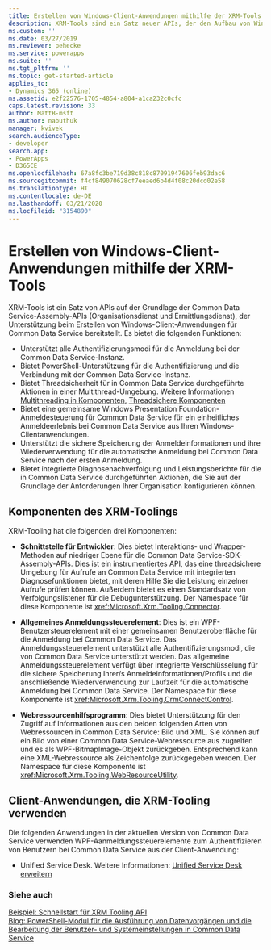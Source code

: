 ```yaml
---
title: Erstellen von Windows-Client-Anwendungen mithilfe der XRM-Tools (Common Data Service) | Microsoft-Dokumentation
description: XRM-Tools sind ein Satz neuer APIs, der den Aufbau von Windows-Client-Anwendungen für Common Data Service unterstützt.
ms.custom: ''
ms.date: 03/27/2019
ms.reviewer: pehecke
ms.service: powerapps
ms.suite: ''
ms.tgt_pltfrm: ''
ms.topic: get-started-article
applies_to:
- Dynamics 365 (online)
ms.assetid: e2f22576-1705-4854-a804-a1ca232c0cfc
caps.latest.revision: 33
author: MattB-msft
ms.author: nabuthuk
manager: kvivek
search.audienceType:
- developer
search.app:
- PowerApps
- D365CE
ms.openlocfilehash: 67a8fc3be719d38c818c87091947606feb93dac6
ms.sourcegitcommit: f4cf849070628cf7eeaed6b4d4f08c20dcd02e58
ms.translationtype: HT
ms.contentlocale: de-DE
ms.lasthandoff: 03/21/2020
ms.locfileid: "3154890"
---
```

# <a name="build-windows-client-applications-using-the-xrm-tools"></a>Erstellen von Windows-Client-Anwendungen mithilfe der XRM-Tools

XRM-Tools ist ein Satz von APIs auf der Grundlage der Common Data Service-Assembly-APIs (Organisationsdienst und Ermittlungsdienst), der Unterstützung beim Erstellen von Windows-Client-Anwendungen für Common Data Service bereitstellt. Es bietet die folgenden Funktionen:  
  
- Unterstützt alle Authentifizierungsmodi für die Anmeldung bei der Common Data Service-Instanz.  
- Bietet PowerShell-Unterstützung für die Authentifizierung und die Verbindung mit der Common Data Service-Instanz.  
- Bietet Threadsicherheit für in Common Data Service durchgeführte Aktionen in einer Multithread-Umgebung. Weitere Informationen [Multithreading in Komponenten](https://msdn.microsoft.com/library/vstudio/3es4b6yy.aspx), [Threadsichere Komponenten](https://msdn.microsoft.com/library/vstudio/a8544e2s.aspx)  
- Bietet eine gemeinsame Windows Presentation Foundation-Anmeldesteuerung für Common Data Service für ein einheitliches Anmeldeerlebnis bei Common Data Service aus Ihren Windows-Clientanwendungen.  
- Unterstützt die sichere Speicherung der Anmeldeinformationen und ihre Wiederverwendung für die automatische Anmeldung bei Common Data Service nach der ersten Anmeldung.  
- Bietet integrierte Diagnosenachverfolgung und Leistungsberichte für die in Common Data Service durchgeführten Aktionen, die Sie auf der Grundlage der Anforderungen Ihrer Organisation konfigurieren können.  

## <a name="components-of-xrm-tooling"></a>Komponenten des XRM-Toolings  

XRM-Tooling hat die folgenden drei Komponenten:  
  
- **Schnittstelle für Entwickler**: Dies bietet Interaktions- und Wrapper-Methoden auf niedriger Ebene für die Common Data Service-SDK-Assembly-APIs. Dies ist ein instrumentiertes API, das eine threadsichere Umgebung für Aufrufe an Common Data Service mit integrierten Diagnosefunktionen bietet, mit deren Hilfe Sie die Leistung einzelner Aufrufe prüfen können. Außerdem bietet es einen Standardsatz von Verfolgungslistener für die Debugunterstützung. Der Namespace für diese Komponente ist <xref:Microsoft.Xrm.Tooling.Connector>.  
  
- **Allgemeines Anmeldungssteuerelement**: Dies ist ein WPF-Benutzersteuerelement mit einer gemeinsamen Benutzeroberfläche für die Anmeldung bei Common Data Service. Das Anmeldungssteuerelement unterstützt alle Authentifizierungsmodi, die von Common Data Service unterstützt werden. Das allgemeine Anmeldungssteuerelement verfügt über integrierte Verschlüsselung für die sichere Speicherung Ihrer/s Anmeldeinformationen/Profils und die anschließende Wiederverwendung zur Laufzeit für die automatische Anmeldung bei Common Data Service. Der Namespace für diese Komponente ist <xref:Microsoft.Xrm.Tooling.CrmConnectControl>.  
  
- **Webressourcenhilfsprogramm**: Dies bietet Unterstützung für den Zugriff auf Informationen aus den beiden folgenden Arten von Webressourcen in Common Data Service: Bild und XML. Sie können auf ein Bild von einer Common Data Service-Webressource aus zugreifen und es als WPF-BitmapImage-Objekt zurückgeben. Entsprechend kann eine XML-Webressource als Zeichenfolge zurückgegeben werden. Der Namespace für diese Komponente ist <xref:Microsoft.Xrm.Tooling.WebResourceUtility>.  
  
## <a name="client-applications-that-use-xrm-tooling"></a>Client-Anwendungen, die XRM-Tooling verwenden

Die folgenden Anwendungen in der aktuellen Version von Common Data Service verwenden WPF-Aanmeldungssteuerelemente zum Authentifizieren von Benutzern bei Common Data Service aus der Client-Anwendung:  
  
- Unified Service Desk. Weitere Informationen: [Unified Service Desk erweitern](/dynamics365/customer-engagement/unified-service-desk/extend-unified-service-desk)

<!--Package Deployer tool. More information: [Deploy packages using Package Deployer and Windows PowerShell](../../administrator/deploy-packages-using-package-deployer-windows-powershell.md)-->   

<!--Configuration Migration tool. More information [Manage your configuration data](../../administrator/manage-configuration-data.md)-->  
  
### <a name="see-also"></a>Siehe auch

[Beispiel: Schnellstart für XRM Tooling API](sample-quick-start-xrm-tooling-api.md)<br />
[Blog: PowerShell-Modul für die Ausführung von Datenvorgängen und die Bearbeitung der Benutzer- und Systemeinstellungen in Common Data Service](https://blogs.msdn.com/b/crm/archive/2015/09/25/powershell-module-for-performing-data-operations-and-manipulating-user-and-system-settings-in-crm.aspx)

